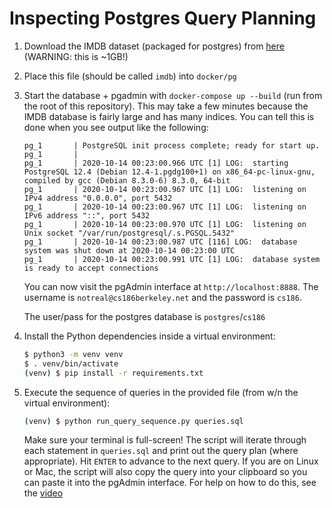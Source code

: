 # Inspecting Postgres Query Planning

1. Download the IMDB dataset (packaged for postgres) from [here](people.eecs.berkeley.edu/~gtfierro/stuff/imdb) (WARNING: this is ~1GB!)
2. Place this file (should be called `imdb`) into `docker/pg`
3. Start the database + pgadmin with `docker-compose up --build` (run from the root of this repository). This may take a few minutes because the IMDB database is fairly large and has many indices. You can tell this is done when you see output like the following:
    ```
    pg_1       | PostgreSQL init process complete; ready for start up.
    pg_1       |
    pg_1       | 2020-10-14 00:23:00.966 UTC [1] LOG:  starting PostgreSQL 12.4 (Debian 12.4-1.pgdg100+1) on x86_64-pc-linux-gnu, compiled by gcc (Debian 8.3.0-6) 8.3.0, 64-bit
    pg_1       | 2020-10-14 00:23:00.967 UTC [1] LOG:  listening on IPv4 address "0.0.0.0", port 5432
    pg_1       | 2020-10-14 00:23:00.967 UTC [1] LOG:  listening on IPv6 address "::", port 5432
    pg_1       | 2020-10-14 00:23:00.970 UTC [1] LOG:  listening on Unix socket "/var/run/postgresql/.s.PGSQL.5432"
    pg_1       | 2020-10-14 00:23:00.987 UTC [116] LOG:  database system was shut down at 2020-10-14 00:23:00 UTC
    pg_1       | 2020-10-14 00:23:00.991 UTC [1] LOG:  database system is ready to accept connections
    ```
    
    You can now visit the pgAdmin interface at `http://localhost:8888`. The username is `notreal@cs186berkeley.net` and the password is `cs186`.
    
    The user/pass for the postgres database is `postgres`/`cs186`
    
4. Install the Python dependencies inside a virtual environment:
    ```bash
    $ python3 -m venv venv
    $ . venv/bin/activate
    (venv) $ pip install -r requirements.txt
    ```
5. Execute the sequence of queries in the provided file (from w/n the virtual environment):
    ```bash
    (venv) $ python run_query_sequence.py queries.sql
    ```
    
    Make sure your terminal is full-screen! The script will iterate through each statement in `queries.sql` and print out the query plan (where appropriate). Hit `ENTER` to advance to the next query. If you are on Linux or Mac, the script will also copy the query into your clipboard so you can paste it into the pgAdmin interface. For help on how to do this, see the [video](https://youtu.be/zik6j42m3m8)
